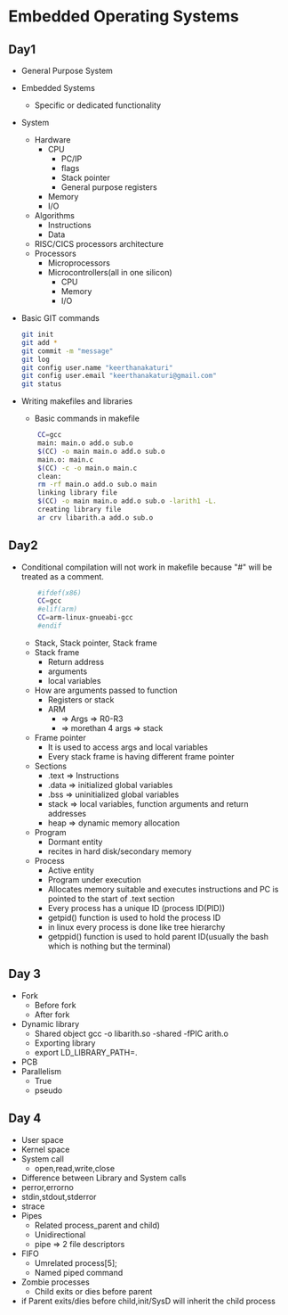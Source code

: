# Embedded Operating Systems
## Day1
- General Purpose System
- Embedded Systems
    - Specific or dedicated functionality
- System
    - Hardware
        - CPU
            - PC/IP
            - flags
            - Stack pointer
            - General purpose registers
        - Memory
        - I/O
    - Algorithms
        - Instructions
        - Data
    - RISC/CICS processors architecture
    - Processors
        - Microprocessors
        - Microcontrollers(all in one silicon)
            - CPU
            - Memory
            - I/O
- Basic GIT commands
    ``` bash
    git init
    git add *
    git commit -m "message"
    git log
    git config user.name "keerthanakaturi"
    git config user.email "keerthanakaturi@gmail.com"
    git status
    ```
- Writing makefiles and libraries
    - Basic commands in makefile

    ```bash
        CC=gcc
        main: main.o add.o sub.o
	    $(CC) -o main main.o add.o sub.o
        main.o: main.c
	    $(CC) -c -o main.o main.c
        clean:
	    rm -rf main.o add.o sub.o main
        linking library file
        $(CC) -o main main.o add.o sub.o -larith1 -L.
        creating library file
        ar crv libarith.a add.o sub.o
    ```
## Day2
- Conditional compilation will not work in makefile because "#" will be treated as a comment.

    ```bash
        #ifdef(x86)
        CC=gcc
        #elif(arm)
        CC=arm-linux-gnueabi-gcc
        #endif
    ```
    - Stack, Stack pointer, Stack frame
    - Stack frame
        - Return address
        - arguments
        - local  variables
    - How are arguments passed to function
        - Registers or stack
        - ARM
            - => Args => R0-R3
            - => morethan 4 args => stack
    - Frame pointer
        - It is used to access args and local variables
        - Every stack frame is having different frame pointer
    - Sections
        - .text => Instructions
        - .data => initialized global variables
        - .bss => uninitialized global variables
        - stack => local variables, function arguments and return addresses
        - heap => dynamic memory allocation
    - Program
        - Dormant entity
        - recites in hard disk/secondary memory
    - Process
        - Active entity
        - Program under execution
        - Allocates memory suitable and executes instructions and PC is pointed to the start of .text section
        - Every process has a unique ID (process ID(PID))
        - getpid() function is used to hold the process ID
        - in linux every process is done like tree hierarchy
        - getppid() function is used to hold parent ID(usually the bash which is nothing but the terminal)
## Day 3
- Fork
    - Before fork
    - After fork
- Dynamic library
    - Shared object
        gcc -o libarith.so -shared -fPIC arith.o
    - Exporting library
    - export LD_LIBRARY_PATH=.
- PCB
- Parallelism
    - True
    - pseudo
## Day 4
- User space
- Kernel space
- System call
    - open,read,write,close
- Difference between Library and System calls
- perror,errorno
- stdin,stdout,stderror
- strace
- Pipes
    - Related process_parent and child)
    - Unidirectional
    - pipe => 2 file descriptors
- FIFO
    - Umrelated process[5];
    - Named piped command
- Zombie processes
    - Child exits or dies before parent
- if Parent exits/dies before child,init/SysD will inherit the child process


